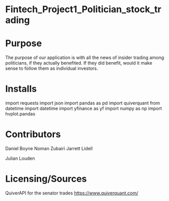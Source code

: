 # Fintech_Project1_Politician_stock_trading

# Purpose

The purpose of our application is with all the news of insider trading among politicians, if they actually benefited. If they did benefit, would it make sense to follow them as individual investors.

# Installs
import requests
import json
import pandas as pd
import quiverquant
from datetime import datetime
import yfinance as yf
import numpy as np
import hvplot.pandas

# Contributors

Daniel Boyne
Noman Zubairi
Jarrett Lidell

Julian Louden

# Licensing/Sources

QuiverAPI for the senator trades
https://www.quiverquant.com/